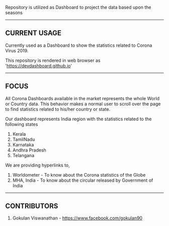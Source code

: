 Repository is utilized as Dashboard to project the data based upon the seasons

-------------
CURRENT USAGE
-------------

Currently used as a Dashboard to show the statistics related to Corona Virus 2019.

This repository is rendered in web browser as 'https://devdashboard.github.io'

-----
FOCUS
-----

All Corona Dashboards available in the market represents the whole World or Country data.
This behavior makes a normal user to scroll over the page to find statistics related to his/her country or state.

Our dashboard represents India region with the statistics related to the following states

1. Kerala
2. TamilNadu
3. Karnataka
4. Andhra Pradesh
5. Telangana

We are providing hyperlinks to,

1. Worldometer - To know about the Corona statistics of the Globe
2. MHA, India - To know about the circular released by Government of India

------------
CONTRIBUTORS
------------

1. Gokulan Viswanathan - https://www.facebook.com/gokulan90
